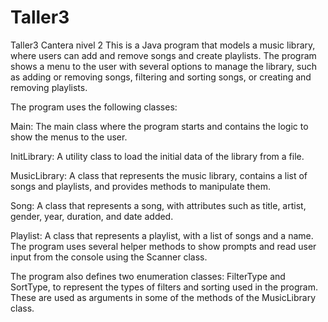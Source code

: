 # Taller3
Taller3 Cantera nivel 2
This is a Java program that models a music library, where users can add and remove songs and create playlists. 
The program shows a menu to the user with several options to manage the library, such as adding or removing songs, 
filtering and sorting songs, or creating and removing playlists.

The program uses the following classes:

Main: The main class where the program starts and contains the logic to show the menus to the user.

InitLibrary: A utility class to load the initial data of the library from a file.

MusicLibrary: A class that represents the music library, contains a list of songs and playlists, and provides methods to
manipulate them.

Song: A class that represents a song, with attributes such as title, artist, gender, year, duration, and date added.

Playlist: A class that represents a playlist, with a list of songs and a name.
The program uses several helper methods to show prompts and read user input from the console using the Scanner class.

The program also defines two enumeration classes: FilterType and SortType, to represent the types of filters and sorting
used in the program. These are used as arguments in some of the methods of the MusicLibrary class.
